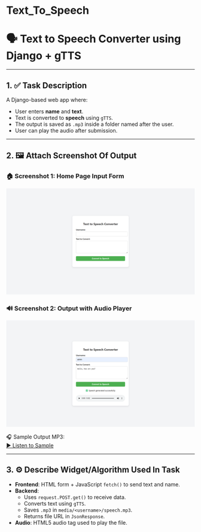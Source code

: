 # Text_To_Speech

# 🗣️ Text to Speech Converter using Django + gTTS

---

## 1. ✅ Task Description

A Django-based web app where:
- User enters **name** and **text**.
- Text is converted to **speech** using `gTTS`.
- The output is saved as `.mp3` inside a folder named after the user.
- User can play the audio after submission.

---

## 2. 🖼️ Attach Screenshot Of Output

### 🏠 Screenshot 1: Home Page Input Form
![Home Page](images/1_image.png)

### 🔊 Screenshot 2: Output with Audio Player
![Output Page](images/2_image.png)

🎧 Sample Output MP3:  
[▶️ Listen to Sample](https://raw.githubusercontent.com/Vishvajitsinh-Chudasama/Text_To_Speech/main/textspeech/media/admin/speech.mp3)

---

## 3. ⚙️ Describe Widget/Algorithm Used In Task

- **Frontend**: HTML form + JavaScript `fetch()` to send text and name.
- **Backend**:
  - Uses `request.POST.get()` to receive data.
  - Converts text using `gTTS`.
  - Saves `.mp3` in `media/<username>/speech.mp3`.
  - Returns file URL in `JsonResponse`.
- **Audio**: HTML5 audio tag used to play the file.
